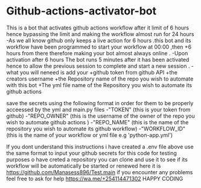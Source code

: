 # Github-actions-activator-bot
This is a bot that activates github actions workflow after it limit of 6 hours hence bypassing the limit and making the workflow almost run for 24 hours 
       -As we all know github only keeps a live action for 6 hours .this bot and its workflow have been programmed to start your workflow at 00:00 ,then +6 hours from there therefore making your bot almost always online .
       -Upon activation after 6 hours The bot runs 5 minutes after it has been activated hence to allow the previous session to complete and start a new session .
       -what you will neneed is add your 
           +github token from github API 
            +the creators username 
            +the Repository name of the repo you wish to automate with this bot
             +The yml file name of the Repository you wish to automate its github actions

save the secrets using the following format in order for them to be properly acceessed by the yml and main.py files 
        -"TOKEN" (this is your token from github)
         -"REPO_OWNER" (this is the username of the owner of the repo you wish to automate github actions )
          -"REPO_NAME" (this is the name of the repository you wish to automate its github workflow)
          -"WORKFLOW_ID" (this is the name of your workflow or yml file e.g 'python-app.yml')

   If you dont understand this instructions i have created a .env file above use the same format to input your github secrets for this code 
   for testing purposes o have creted a repository you can clone and use it to see if its workflow will be automatically be started or renewed here it is https://github.com/Manasess896/Test.main
   if you encounter any problems feel free to ask for help https://wa.me/+254114471302
         HAPPY CODING
     
